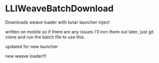 # LLIWeaveBatchDownload
Downloads weave loader with lunar launcher inject 


written on mobile so if there are any issues I'll iron them out later, just git clone and run the batch file to use this.


updated for new launcher


new weave loader!!!
